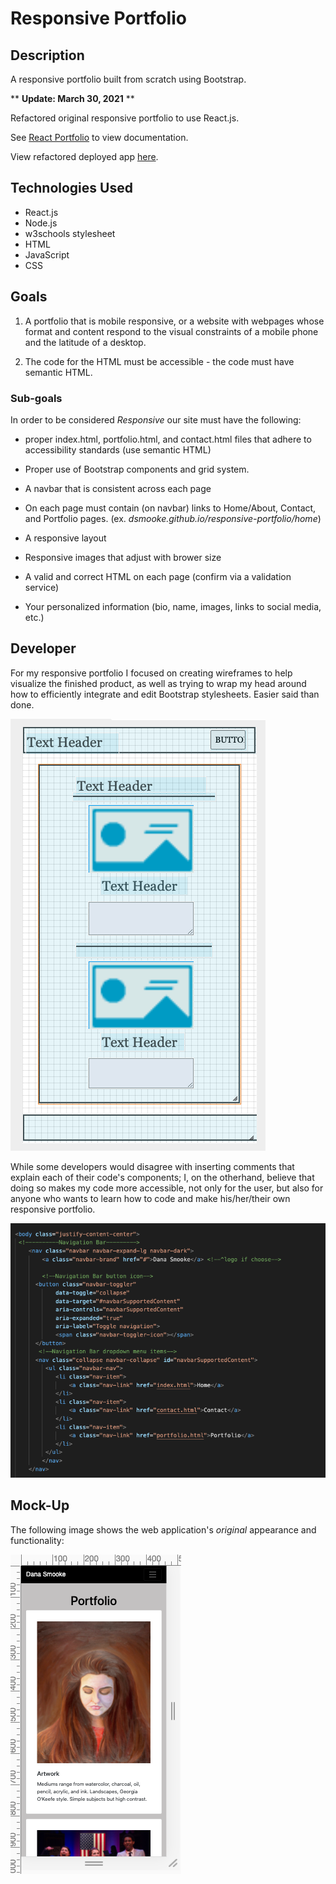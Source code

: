 # Responsive Portfolio

## Description

A responsive portfolio built from scratch using Bootstrap.

\*\* **Update: March 30, 2021** \*\*

Refactored original responsive portfolio to use React.js.

See [React Portfolio](https://github.com/dsmooke/react-portfolio) to view documentation.

View refactored deployed app [here](https://dsmooke.github.io/responsive-portfolio/).

## Technologies Used

- React.js
- Node.js
- w3schools stylesheet
- HTML
- JavaScript
- CSS

## Goals

1. A portfolio that is mobile responsive, or a website with webpages whose format and content respond to the visual constraints of a mobile phone and the latitude of a desktop.

2. The code for the HTML must be accessible - the code must have semantic HTML.

### Sub-goals

In order to be considered _Responsive_ our site must have the following:

- proper index.html, portfolio.html, and contact.html files that adhere to accessibility standards (use semantic HTML)

- Proper use of Bootstrap components and grid system.

- A navbar that is consistent across each page

- On each page must contain (on navbar) links to Home/About, Contact, and Portfolio pages. (ex. _dsmooke.github.io/responsive-portfolio/home_)

- A responsive layout

- Responsive images that adjust with brower size

- A valid and correct HTML on each page (confirm via a validation service)

- Your personalized information (bio, name, images, links to social media, etc.)

## Developer

For my responsive portfolio I focused on creating wireframes to help visualize the finished product, as well as trying to wrap my head around how to efficiently integrate and edit Bootstrap stylesheets. Easier said than done.

![wire frame mobile reference](./imgs/mobile375x667-wireframe.png)

While some developers would disagree with inserting comments that explain each of their code's components; I, on the otherhand, believe that doing so makes my code more accessible, not only for the user, but also for anyone who wants to learn how to code and make his/her/their own responsive portfolio.

![Comments in code](./imgs/code-comments.png)

## Mock-Up

The following image shows the web application's _original_ appearance and functionality:

![mobile portfolio demo](./imgs/mobile-wireframe-demo.png)
